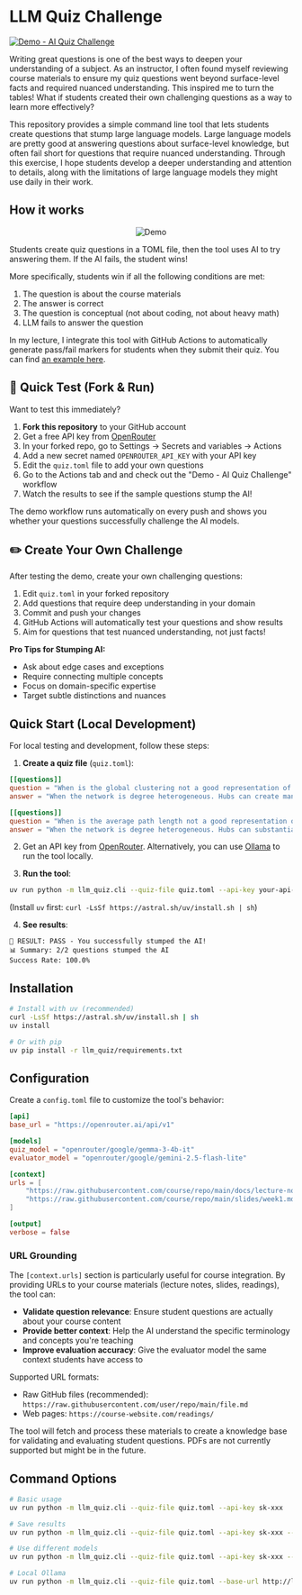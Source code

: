 # LLM Quiz Challenge

[![Demo - AI Quiz Challenge](https://github.com/skojaku/llm-quiz/actions/workflows/demo.yml/badge.svg)](https://github.com/skojaku/llm-quiz/actions/workflows/demo.yml)

Writing great questions is one of the best ways to deepen your understanding of a subject.
As an instructor, I often found myself reviewing course materials to ensure my quiz questions went beyond surface-level facts and required nuanced understanding.
This inspired me to turn the tables! What if students created their own challenging questions as a way to learn more effectively?

This repository provides a simple command line tool that lets students create questions that stump large language models. Large language models are pretty good at answering questions about surface-level knowledge, but often fail short for questions that require nuanced understanding. Through this exercise, I hope students develop a deeper understanding and attention to details, along with the limitations of large language models they might use daily in their work.

## How it works

<p align="center" width="80%">
  <img src="./demo.gif" alt="Demo" style="max-width:80%;">
</p>

Students create quiz questions in a TOML file, then the tool uses AI to try answering them. If the AI fails, the student wins!

More specifically, students win if all the following conditions are met:

1. The question is about the course materials
2. The answer is correct
3. The question is conceptual (not about coding, not about heavy math)
4. LLM fails to answer the question


In my lecture, I integrate this tool with GitHub Actions to automatically generate pass/fail markers for students when they submit their quiz. You can find [an example here](https://github.com/sk-classroom/advnetsci-robustness).


## 🚀 Quick Test (Fork & Run)


Want to test this immediately?

1. **Fork this repository** to your GitHub account
2. Get a free API key from [OpenRouter](https://openrouter.ai/api-key)
3. In your forked repo, go to Settings → Secrets and variables → Actions
4. Add a new secret named `OPENROUTER_API_KEY` with your API key
5. Edit the `quiz.toml` file to add your own questions
5. Go to the Actions tab and and check out the "Demo - AI Quiz Challenge" workflow
6. Watch the results to see if the sample questions stump the AI!

The demo workflow runs automatically on every push and shows you whether your questions successfully challenge the AI models.

## ✏️ Create Your Own Challenge

After testing the demo, create your own challenging questions:

1. Edit `quiz.toml` in your forked repository
2. Add questions that require deep understanding in your domain
3. Commit and push your changes
4. GitHub Actions will automatically test your questions and show results
5. Aim for questions that test nuanced understanding, not just facts!

**Pro Tips for Stumping AI:**
- Ask about edge cases and exceptions
- Require connecting multiple concepts
- Focus on domain-specific expertise
- Target subtle distinctions and nuances


## Quick Start (Local Development)

For local testing and development, follow these steps:

1. **Create a quiz file** (`quiz.toml`):
```toml
[[questions]]
question = "When is the global clustering not a good representation of the network?"
answer = "When the network is degree heterogeneous. Hubs can create many triangles, not representing typical nodes."

[[questions]]
question = "When is the average path length not a good representation of the network?"
answer = "When the network is degree heterogeneous. Hubs can substantially reduce average path lengths."
```

2. Get an API key from [OpenRouter](https://openrouter.ai/api-key). Alternatively, you can use [Ollama](https://ollama.ai/) to run the tool locally.

3. **Run the tool**:
```bash
uv run python -m llm_quiz.cli --quiz-file quiz.toml --api-key your-api-key
```

(Install `uv` first: `curl -LsSf https://astral.sh/uv/install.sh | sh`)

4. **See results**:
```
🎉 RESULT: PASS - You successfully stumped the AI!
📊 Summary: 2/2 questions stumped the AI
Success Rate: 100.0%
```

## Installation

```bash
# Install with uv (recommended)
curl -LsSf https://astral.sh/uv/install.sh | sh
uv install

# Or with pip
uv pip install -r llm_quiz/requirements.txt
```

## Configuration

Create a `config.toml` file to customize the tool's behavior:

```toml
[api]
base_url = "https://openrouter.ai/api/v1"

[models]
quiz_model = "openrouter/google/gemma-3-4b-it"
evaluator_model = "openrouter/google/gemini-2.5-flash-lite"

[context]
urls = [
    "https://raw.githubusercontent.com/course/repo/main/docs/lecture-notes.qmd",
    "https://raw.githubusercontent.com/course/repo/main/slides/week1.md"
]

[output]
verbose = false
```

### URL Grounding

The `[context.urls]` section is particularly useful for course integration. By providing URLs to your course materials (lecture notes, slides, readings), the tool can:

- **Validate question relevance**: Ensure student questions are actually about your course content
- **Provide better context**: Help the AI understand the specific terminology and concepts you're teaching
- **Improve evaluation accuracy**: Give the evaluator model the same context students have access to

Supported URL formats:
- Raw GitHub files (recommended): `https://raw.githubusercontent.com/user/repo/main/file.md`
- Web pages: `https://course-website.com/readings/`

The tool will fetch and process these materials to create a knowledge base for validating and evaluating student questions.
PDFs are not currently supported but might be in the future.

## Command Options

```bash
# Basic usage
uv run python -m llm_quiz.cli --quiz-file quiz.toml --api-key sk-xxx

# Save results
uv run python -m llm_quiz.cli --quiz-file quiz.toml --api-key sk-xxx --output results.json

# Use different models
uv run python -m llm_quiz.cli --quiz-file quiz.toml --api-key sk-xxx --quiz-model gpt-4o-mini

# Local Ollama
uv run python -m llm_quiz.cli --quiz-file quiz.toml --base-url http://localhost:11434/v1 --api-key dummy --quiz-model llama2
```
